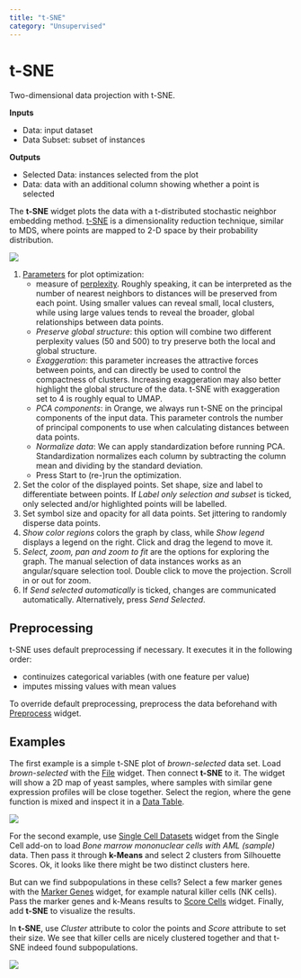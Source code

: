 ```yaml
---
title: "t-SNE"
category: "Unsupervised"
---
```

t-SNE
=====

Two-dimensional data projection with t-SNE.

**Inputs**

- Data: input dataset
- Data Subset: subset of instances

**Outputs**

- Selected Data: instances selected from the plot
- Data: data with an additional column showing whether a point is selected

The **t-SNE** widget plots the data with a t-distributed stochastic neighbor embedding method. [t-SNE](https://en.wikipedia.org/wiki/T-distributed_stochastic_neighbor_embedding) is a dimensionality reduction technique, similar to MDS, where points are mapped to 2-D space by their probability distribution.

![](../images/tSNE-stamped.png)

1. [Parameters](https://opentsne.readthedocs.io/en/latest/parameters.html) for plot optimization:
   - measure of [perplexity](http://scikit-learn.org/stable/modules/generated/sklearn.manifold.TSNE.html). Roughly speaking, it can be interpreted as the number of nearest neighbors to distances will be preserved from each point. Using smaller values can reveal small, local clusters, while using large values tends to reveal the broader, global relationships between data points.
   - *Preserve global structure*: this option will combine two different perplexity values (50 and 500) to try preserve both the local and global structure.
   - *Exaggeration*: this parameter increases the attractive forces between points, and can directly be used to control the compactness of clusters. Increasing exaggeration may also better highlight the global structure of the data. t-SNE with exaggeration set to 4 is roughly equal to UMAP.
   - *PCA components*: in Orange, we always run t-SNE on the principal components of the input data. This parameter controls the number of principal components to use when calculating distances between data points.
   - *Normalize data*: We can apply standardization before running PCA. Standardization normalizes each column by subtracting the column mean and dividing by the standard deviation.
   - Press Start to (re-)run the optimization.
2. Set the color of the displayed points. Set shape, size and label to differentiate between points. If *Label only selection and subset* is ticked, only selected and/or highlighted points will be labelled.
3. Set symbol size and opacity for all data points. Set jittering to randomly disperse data points.
4. *Show color regions* colors the graph by class, while *Show legend* displays a legend on the right. Click and drag the legend to move it.
5. *Select, zoom, pan and zoom to fit* are the options for exploring the graph. The manual selection of data instances works as an angular/square selection tool. Double click to move the projection. Scroll in or out for zoom.
6. If *Send selected automatically* is ticked, changes are communicated automatically. Alternatively, press *Send Selected*.

Preprocessing
-------------

t-SNE uses default preprocessing if necessary. It executes it in the following order:

- continuizes categorical variables (with one feature per value)
- imputes missing values with mean values

To override default preprocessing, preprocess the data beforehand with [Preprocess](../../data/preprocess/) widget.

Examples
--------

The first example is a simple t-SNE plot of *brown-selected* data set. Load *brown-selected* with the [File](../data/file.md) widget. Then connect **t-SNE** to it. The widget will show a 2D map of yeast samples, where samples with similar gene expression profiles will be close together. Select the region, where the gene function is mixed and inspect it in a [Data Table](../../data/datatable/).

![](../images/tSNE-Example1.png)

For the second example, use [Single Cell Datasets](https://orangedatamining.com/widget-catalog/single-cell/single_cell_datasets/) widget from the Single Cell add-on to load *Bone marrow mononuclear cells with AML (sample)* data. Then pass it through **k-Means** and select 2 clusters from Silhouette Scores. Ok, it looks like there might be two distinct clusters here.

But can we find subpopulations in these cells? Select a few marker genes with the [Marker Genes](https://orangedatamining.com/widget-catalog/bioinformatics/marker_genes/) widget, for example natural killer cells (NK cells). Pass the marker genes and k-Means results to [Score Cells](https://orangedatamining.com/widget-catalog/single-cell/score_cells/) widget. Finally, add **t-SNE** to visualize the results.

In **t-SNE**, use *Cluster* attribute to color the points and *Score* attribute to set their size. We see that killer cells are nicely clustered together and that t-SNE indeed found subpopulations.

![](../images/tSNE-Example2.png)
